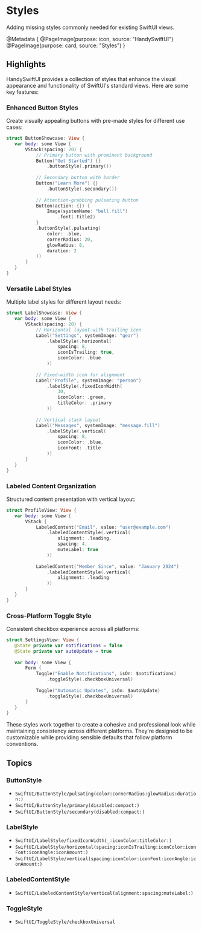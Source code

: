 # Styles

Adding missing styles commonly needed for existing SwiftUI views.

@Metadata {
   @PageImage(purpose: icon, source: "HandySwiftUI")
   @PageImage(purpose: card, source: "Styles")
}

## Highlights

HandySwiftUI provides a collection of styles that enhance the visual appearance and functionality of SwiftUI's standard views. Here are some key features:

### Enhanced Button Styles

Create visually appealing buttons with pre-made styles for different use cases:

```swift
struct ButtonShowcase: View {
   var body: some View {
       VStack(spacing: 20) {
           // Primary button with prominent background
           Button("Get Started") {}
               .buttonStyle(.primary())
               
           // Secondary button with border
           Button("Learn More") {}
               .buttonStyle(.secondary())
               
           // Attention-grabbing pulsating button
           Button(action: {}) {
               Image(systemName: "bell.fill")
                   .font(.title2)
           }
           .buttonStyle(.pulsating(
               color: .blue,
               cornerRadius: 20,
               glowRadius: 8,
               duration: 2
           ))
       }
   }
}
```

### Versatile Label Styles

Multiple label styles for different layout needs:

```swift
struct LabelShowcase: View {
   var body: some View {
       VStack(spacing: 20) {
           // Horizontal layout with trailing icon
           Label("Settings", systemImage: "gear")
               .labelStyle(.horizontal(
                   spacing: 8,
                   iconIsTrailing: true,
                   iconColor: .blue
               ))
           
           // Fixed-width icon for alignment
           Label("Profile", systemImage: "person")
               .labelStyle(.fixedIconWidth(
                   30,
                   iconColor: .green,
                   titleColor: .primary
               ))
           
           // Vertical stack layout
           Label("Messages", systemImage: "message.fill")
               .labelStyle(.vertical(
                   spacing: 8,
                   iconColor: .blue,
                   iconFont: .title
               ))
       }
   }
}
```

### Labeled Content Organization

Structured content presentation with vertical layout:

```swift
struct ProfileView: View {
   var body: some View {
       VStack {
           LabeledContent("Email", value: "user@example.com")
               .labeledContentStyle(.vertical(
                   alignment: .leading,
                   spacing: 4,
                   muteLabel: true
               ))
               
           LabeledContent("Member Since", value: "January 2024")
               .labeledContentStyle(.vertical(
                   alignment: .leading
               ))
       }
   }
}
```

### Cross-Platform Toggle Style

Consistent checkbox experience across all platforms:

```swift
struct SettingsView: View {
   @State private var notifications = false
   @State private var autoUpdate = true
   
   var body: some View {
       Form {
           Toggle("Enable Notifications", isOn: $notifications)
               .toggleStyle(.checkboxUniversal)
               
           Toggle("Automatic Updates", isOn: $autoUpdate)
               .toggleStyle(.checkboxUniversal)
       }
   }
}
```

These styles work together to create a cohesive and professional look while maintaining consistency across different platforms. They're designed to be customizable while providing sensible defaults that follow platform conventions.

## Topics

### ButtonStyle

- ``SwiftUI/ButtonStyle/pulsating(color:cornerRadius:glowRadius:duration:)``
- ``SwiftUI/ButtonStyle/primary(disabled:compact:)``
- ``SwiftUI/ButtonStyle/secondary(disabled:compact:)``

### LabelStyle

- ``SwiftUI/LabelStyle/fixedIconWidth(_:iconColor:titleColor:)``
- ``SwiftUI/LabelStyle/horizontal(spacing:iconIsTrailing:iconColor:iconFont:iconAngle:iconAmount:)``
- ``SwiftUI/LabelStyle/vertical(spacing:iconColor:iconFont:iconAngle:iconAmount:)``

### LabeledContentStyle

- ``SwiftUI/LabeledContentStyle/vertical(alignment:spacing:muteLabel:)``

### ToggleStyle

- ``SwiftUI/ToggleStyle/checkboxUniversal``


[TranslateKit]: https://apps.apple.com/app/apple-store/id6476773066?pt=549314&ct=swiftpackageindex.com&mt=8
[FreemiumKit]: https://apps.apple.com/app/apple-store/id6502914189?pt=549314&ct=swiftpackageindex.com&mt=8
[FreelanceKit]: https://apps.apple.com/app/apple-store/id6480134993?pt=549314&ct=swiftpackageindex.com&mt=8
[CrossCraft]: https://apps.apple.com/app/apple-store/id6472669260?pt=549314&ct=swiftpackageindex.com&mt=8
[FocusBeats]: https://apps.apple.com/app/apple-store/id6477829138?pt=549314&ct=swiftpackageindex.com&mt=8
[Guided Guest Mode]: https://apps.apple.com/app/apple-store/id6479207869?pt=549314&ct=swiftpackageindex.com&mt=8
[Posters]: https://apps.apple.com/app/apple-store/id6478062053?pt=549314&ct=swiftpackageindex.com&mt=8
[Pleydia Organizer]: https://apps.apple.com/app/apple-store/id6587583340?pt=549314&ct=swiftpackageindex.com&mt=8
